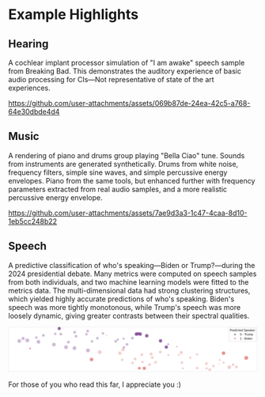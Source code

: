 # Example Highlights

## Hearing

A cochlear implant processor simulation of "I am awake" speech sample from Breaking Bad. This demonstrates the auditory experience of basic audio processing for CIs—Not representative of state of the art experiences.

https://github.com/user-attachments/assets/069b87de-24ea-42c5-a768-64e30dbde4d4

## Music

A rendering of piano and drums group playing "Bella Ciao" tune. Sounds from instruments are generated synthetically. Drums from white noise, frequency filters, simple sine waves, and simple percussive energy envelopes. Piano from the same tools, but enhanced further with frequency parameters extracted from real audio samples, and a more realistic percussive energy envelope.

https://github.com/user-attachments/assets/7ae9d3a3-1c47-4caa-8d10-1eb5cc248b22

## Speech

A predictive classification of who's speaking—Biden or Trump?—during the 2024 presidential debate. Many metrics were computed on speech samples from both individuals, and two machine learning models were fitted to the metrics data. The multi-dimensional data had strong clustering structures, which yielded highly accurate predictions of who's speaking. Biden's speech was more tightly monotonous, while Trump's speech was more loosely dynamic, giving greater contrasts between their spectral qualities.

![Speaker Classification Plot](https://raw.githubusercontent.com/wjonasreger/AudioSigPy/main/imgs/biden-trump.png)

For those of you who read this far, I appreciate you :)
